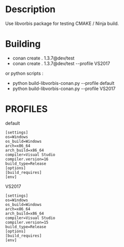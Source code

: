 # Description

Use libvorbis package for testing CMAKE / Ninja build.

# Building

- conan create . 1.3.7@dev/test
- conan create . 1.3.7@dev/test --profile VS2017

or python scripts :
- python build-libvorbis-conan.py --profile default
- python build-libvorbis-conan.py --profile VS2017


# PROFILES


default
```
[settings]
os=Windows
os_build=Windows
arch=x86_64
arch_build=x86_64
compiler=Visual Studio
compiler.version=16
build_type=Release
[options]
[build_requires]
[env]
```

VS2017
```
[settings]
os=Windows
os_build=Windows
arch=x86_64
arch_build=x86_64
compiler=Visual Studio
compiler.version=15
build_type=Release
[options]
[build_requires]
[env]
```
